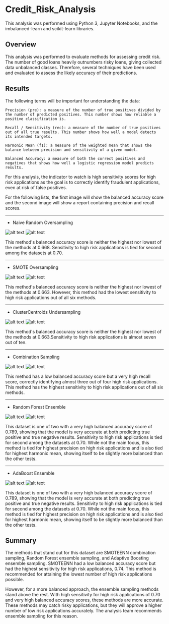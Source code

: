 # Credit_Risk_Analysis

This analysis was performed using Python 3, Jupyter Notebooks, and the imbalanced-learn and scikit-learn libraries.

## Overview

This analysis was performed to evaluate methods for assessing credit risk. The number of good loans heavily outnumbers risky loans, giving collected data unbalanced classes. Therefore, several techniques have been used and evaluated to assess the likely accuracy of their predictions. 


## Results

The following terms will be important for understanding the data:

```Precision (pre): a measure of the number of true positives divided by the number of predicted positives. This number shows how reliable a positive classification is.```

```Recall / Sensitivity (rec): a measure of the number of true positives out of all true results. This number shows how well a model detects its intended targets.```

```Harmonic Mean (f1): a measure of the weighted mean that shows the balance between precision and sensitivity of a given model.```

```Balanced Accuracy: a measure of both the correct positives and negatives that shows how well a logistic regression model predicts results.```

For this analysis, the indicator to watch is high sensitivity scores for high risk applications as the goal is to correctly identify fraudulent applications, even at risk of false positives.

For the following lists, the first image will show the balanced accuracy score and the second image will show a report containing precision and recall scores.

---


* Naive Random Oversampling

![alt text][naive_acc]
![alt text][naive_rec]

This method's balanced accuracy score is neither the highest nor lowest of the methods at 0.668. Sensitivity to high risk applications is tied for second among the datasets at 0.70.

---


* SMOTE Oversampling

![alt text][smote_acc]
![alt text][smote_rec]

This method's balanced accuracy score is neither the highest nor lowest of the methods at 0.663. However, this method had the lowest sensitivity to high risk applications out of all six methods.

---

* ClusterCentroids Undersampling

![alt text][cc_acc]
![alt text][cc_rec]

This method's balanced accuracy score is neither the highest nor lowest of the methods at 0.663.Sensitivity to high risk applications is almost seven out of ten.

---

* Combination Sampling

![alt text][combo_acc]
![alt text][combo_rec]

This method has a low balanced accuracy score but a very high recall score, correctly identifying almost three out of four high risk applications. This method has the highest sensitivity to high risk applications out of all six methods.

---

* Random Forest Ensemble

![alt text][rf_acc]
![alt text][rf_rec]

This dataset is one of two with a very high balanced accuracy score of 0.789, showing that the model is very accurate at both predicting true positive and true negative results. Sensitivity to high risk applications is tied for second among the datasets at 0.70. While not the main focus, this method is tied for highest precision on high risk applications and is also tied for highest harmonic mean, showing itself to be slightly more balanced than the other tests.

---

* AdaBoost Ensemble

![alt text][ada_acc]
![alt text][ada_rec]

This dataset is one of two with a very high balanced accuracy score of 0.789, showing that the model is very accurate at both predicting true positive and true negative results. Sensitivity to high risk applications is tied for second among the datasets at 0.70. While not the main focus, this method is tied for highest precision on high risk applications and is also tied for highest harmonic mean, showing itself to be slightly more balanced than the other tests.


## Summary

The methods that stand out for this dataset are SMOTEENN combination sampling, Random Forest ensemble sampling, and Adaptive Boosting ensemble sampling. SMOTEENN had a low balanced accuracy score but had the highest sensitivity for high risk applications, 0.74. This method is recommended for attaining the lowest number of high risk applications possible.

However, for a more balanced approach, the ensemble sampling methods stand above the rest. With high sensitivity for high risk applications of 0.70 and very high balanced accuracy scores, these methods are more accurate. These methods may catch risky applications, but they will approve a higher number of low risk applications accurately. The analysis team recommends ensemble sampling for this reason.

[naive_acc]: https://github.com/ajkriegz/Credit_Risk_Analysis/blob/main/Resources/naive_acc.png "Naive Balanced Accuracy Score"

[naive_rec]: https://github.com/ajkriegz/Credit_Risk_Analysis/blob/main/Resources/naive_recall.png "Naive Precision and Recall Scores"

[smote_acc]: https://github.com/ajkriegz/Credit_Risk_Analysis/blob/main/Resources/SMOTE_acc.png "SMOTE Balanced Accuracy Score"

[smote_rec]: https://github.com/ajkriegz/Credit_Risk_Analysis/blob/main/Resources/SMOTE_recall.png "SMOTE Precision and Recall Scores"

[cc_acc]: https://github.com/ajkriegz/Credit_Risk_Analysis/blob/main/Resources/cc_acc.png "ClusterCentroids Balanced Accuracy Score"

[cc_rec]: https://github.com/ajkriegz/Credit_Risk_Analysis/blob/main/Resources/cc_recall.png "ClusterCentroids Precision and Recall Scores"

[combo_acc]: https://github.com/ajkriegz/Credit_Risk_Analysis/blob/main/Resources/SMOTEENN_acc.png "SMOTEENN Balanced Accuracy Score"

[combo_rec]: https://github.com/ajkriegz/Credit_Risk_Analysis/blob/main/Resources/SMOTEENN_recall.png "SMOTEENN Precision and Recall Scores"

[rf_acc]: https://github.com/ajkriegz/Credit_Risk_Analysis/blob/main/Resources/rf_acc.png "Random Forest Balanced Accuracy Score"

[rf_rec]: https://github.com/ajkriegz/Credit_Risk_Analysis/blob/main/Resources/rf_recall.png "Random Forest Precision and Recall Scores"

[ada_acc]: https://github.com/ajkriegz/Credit_Risk_Analysis/blob/main/Resources/ee_acc.png "AdaBoost Balanced Accuracy Score"

[ada_rec]: https://github.com/ajkriegz/Credit_Risk_Analysis/blob/main/Resources/ee_recall.png "AdaBoost Precision and Recall Scores"
